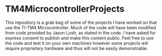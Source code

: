 # TM4MicrocontrollerProjects
This repository is a grab bag of some of the projects I have worked on that use the TI-TM4 Microcontroller.
Much of the code will have been modified from code provided by Jason Losh, as stated in the code. I have asked for express consent to publish and make this content public. Feel free to use the code and test it on your own machines however some projects will require proprietary hardware and thus will not be easily demonstrable.
